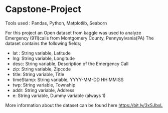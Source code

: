 # Capstone-Project

Tools used : Pandas, Python, Matplotlib, Seaborn

For this project an Open dataset from kaggle was used to analyze Emergency (911)calls from Montgomery County, Pennysylvania(PA)
The dataset contains the following fields;

* lat : String variable, Latitude
* lng: String variable, Longitude
* desc: String variable, Description of the Emergency Call
* zip: String variable, Zipcode
* title: String variable, Title
* timeStamp: String variable, YYYY-MM-DD HH:MM:SS
* twp: String variable, Township
* addr: String variable, Address
* e: String variable, Dummy variable (always 1)

More information about the dataset can be found here https://bit.ly/3xSJbxL
